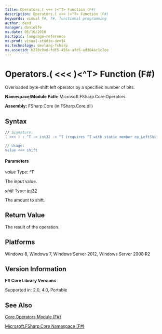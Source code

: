 ```yaml
---
title: Operators.( <<< )<^T> Function (F#)
description: Operators.( <<< )<^T> Function (F#)
keywords: visual f#, f#, functional programming
author: dend
manager: danielfe
ms.date: 05/16/2016
ms.topic: language-reference
ms.prod: visual-studio-dev14
ms.technology: devlang-fsharp
ms.assetid: b270c0ad-fdf5-456a-afd5-ad364ac1c7ee 
---
```


# Operators.( <<< )<^T> Function (F#)

Overloaded byte-shift left operator by a specified number of bits.

**Namespace/Module Path:** Microsoft.FSharp.Core.Operators

**Assembly:** FSharp.Core (in FSharp.Core.dll)


## Syntax

```fsharp
// Signature:
( <<< ) : ^T -> int32 -> ^T (requires ^T with static member op_LeftShift)

// Usage:
value <<< shift
```

#### Parameters
*value*
Type: **^T**


The input value.


*shift*
Type: [int32](https://msdn.microsoft.com/library/6ab0ea34-03db-4874-a265-bef9c64f8eff)


The amount to shift.

## Return Value

The result of the operation.

## Platforms
Windows 8, Windows 7, Windows Server 2012, Windows Server 2008 R2

## Version Information
**F# Core Library Versions**

Supported in: 2.0, 4.0, Portable

## See Also
[Core.Operators Module &#40;F&#35;&#41;](Core.Operators-Module-%5BFSharp%5D.md)

[Microsoft.FSharp.Core Namespace &#40;F&#35;&#41;](Microsoft.FSharp.Core-Namespace-%5BFSharp%5D.md)